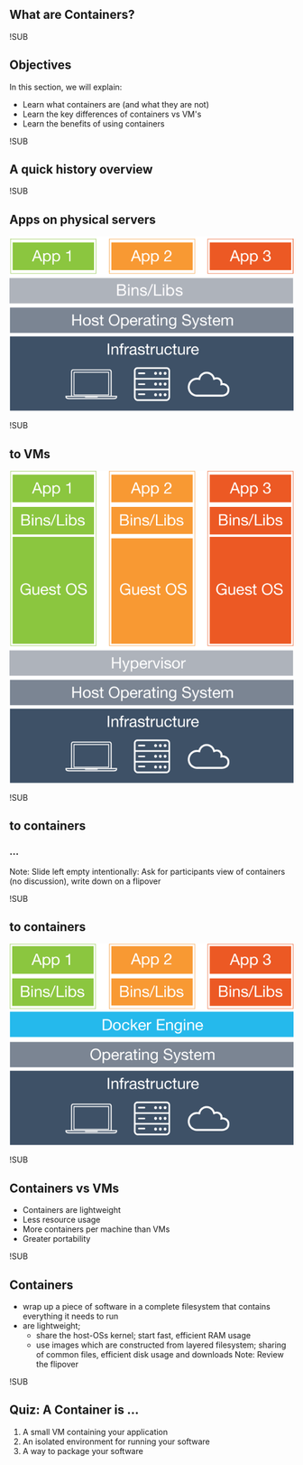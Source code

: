 ## What are Containers?

!SUB
## Objectives
In this section, we will explain:
- Learn what containers are (and what they are not)
- Learn the key differences of containers vs VM's
- Learn the benefits of using containers

!SUB
## A quick history overview

!SUB
## Apps on physical servers
![Physical Setup](img/what-is-physical-diagram.png) <!-- .element: class="noborder" -->

!SUB
## to VMs
![Physical Setup](img/what-is-vm-diagram.png) <!-- .element: style="max-height:500px;height:auto" class="noborder" -->

!SUB
## to containers

### ...
Note:
Slide left empty intentionally: Ask for participants view of containers (no discussion), write down on a flipover

!SUB
## to containers
![Docker Setup](img/what-is-docker-diagram.png) <!-- .element: style="max-height:500px;height:auto" class="noborder" -->

!SUB
## Containers vs VMs
- Containers are lightweight
- Less resource usage
- More containers per machine than VMs
- Greater portability

!SUB
## Containers
- wrap up a piece of software in a complete filesystem that contains everything it needs to run
- are lightweight;
  - share the host-OSs kernel; start fast, efficient RAM usage
  - use images which are constructed from layered filesystem; sharing of common files, efficient disk usage and downloads
Note: Review the flipover

!SUB
## Quiz: A Container is ...
1. A small VM containing your application
2. An isolated environment for running your software
3. A way to package your software
